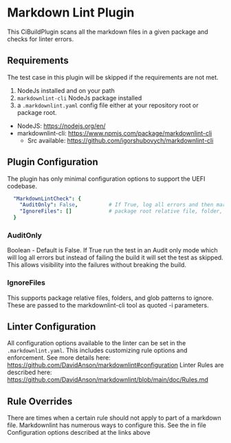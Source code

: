 # Markdown Lint Plugin

This CiBuildPlugin scans all the markdown files in a given package and
checks for linter errors.

## Requirements

The test case in this plugin will be skipped if the requirements are not met.

1. NodeJs installed and on your path
2. `markdownlint-cli` NodeJs package installed
3. a `.markdownlint.yaml` config file either at your repository root or package root.

* NodeJS: <https://nodejs.org/en/>
* markdownlint-cli: <https://www.npmjs.com/package/markdownlint-cli>
  * Src available:  <https://github.com/igorshubovych/markdownlint-cli>

## Plugin Configuration

The plugin has only minimal configuration options to support the UEFI codebase.

``` yaml
  "MarkdownLintCheck": {
    "AuditOnly": False,          # If True, log all errors and then mark as skipped
    "IgnoreFiles": []            # package root relative file, folder, or glob pattern to ignore
  }
```

### AuditOnly

Boolean - Default is False.
If True run the test in an Audit only mode which will log all errors but instead
of failing the build it will set the test as skipped.  This allows visibility
into the failures without breaking the build.

### IgnoreFiles

This supports package relative files, folders, and glob patterns to ignore.
These are passed to the markdownlint-cli tool as quoted -i parameters.

## Linter Configuration

All configuration options available to the linter can be set in the  `.markdownlint.yaml`.
This includes customizing rule options and enforcement.
See more details here: <https://github.com/DavidAnson/markdownlint#configuration>
Linter Rules are described here: <https://github.com/DavidAnson/markdownlint/blob/main/doc/Rules.md>

## Rule Overrides

There are times when a certain rule should not apply to part of a markdown file.
Markdownlint has numerous ways to configure this.
See the in file Configuration options described at the links above
